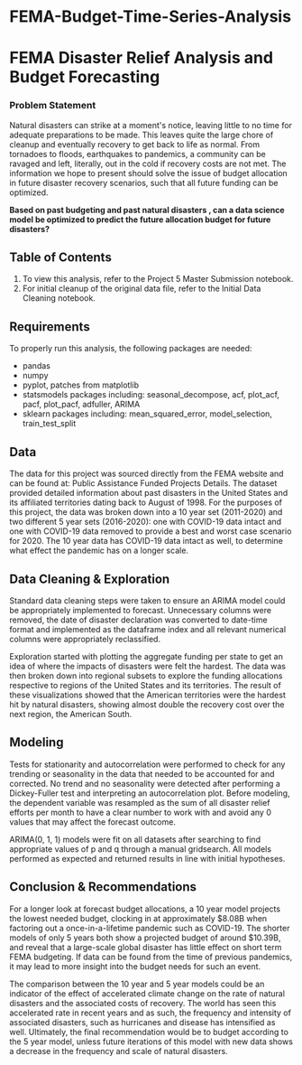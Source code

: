 # FEMA-Budget-Time-Series-Analysis

# FEMA Disaster Relief Analysis and Budget Forecasting

### Problem Statement
Natural disasters can strike at a moment's notice, leaving little to no time for adequate preparations to be made. This leaves quite the large chore of cleanup and eventually recovery to get back to life as normal. From tornadoes to floods, earthquakes to pandemics, a community can be ravaged and left, literally, out in the cold if recovery costs are not met. The information we hope to present should solve the issue of budget allocation in future disaster recovery scenarios, such that all future funding can be optimized.

**Based on past budgeting and past natural disasters , can a data science model be optimized to predict the future allocation budget for future disasters?**

## Table of Contents
1. To view this analysis, refer to the Project 5 Master Submission notebook.
2. For initial cleanup of the original data file, refer to the Initial Data Cleaning notebook.

## Requirements
To properly run this analysis, the following packages are needed:
- pandas
- numpy
- pyplot, patches from matplotlib
- statsmodels packages including: seasonal_decompose, acf, plot_acf, pacf, plot_pacf, adfuller, ARIMA
- sklearn packages including: mean_squared_error, model_selection, train_test_split


## Data
The data for this project was sourced directly from the FEMA website and can be found at: Public Assistance Funded Projects Details. The dataset provided detailed information about past disasters in the United States and its affiliated territories dating back to August of 1998. For the purposes of this project, the data was broken down into a 10 year set (2011-2020) and two different 5 year sets (2016-2020): one with COVID-19 data intact and one with COVID-19 data removed to provide a best and worst case scenario for 2020. The 10 year data has COVID-19 data intact as well, to determine what effect the pandemic has on a longer scale.

## Data Cleaning & Exploration
Standard data cleaning steps were taken to ensure an ARIMA model could be appropriately implemented to forecast. Unnecessary columns were removed, the date of disaster declaration was converted to date-time format and implemented as the dataframe index and all relevant numerical columns were appropriately reclassified. 

Exploration started with plotting the aggregate funding per state to get an idea of where the impacts of disasters were felt the hardest. The data was then broken down into regional subsets to explore the funding allocations respective to regions of the United States and its territories. The result of these visualizations showed that the American territories were the hardest hit by natural disasters, showing almost double the recovery cost over the next region, the American South. 

## Modeling
Tests for stationarity and autocorrelation were performed to check for any trending or seasonality in the data that needed to be accounted for and corrected. No trend and no seasonality were detected after performing a Dickey-Fuller test and interpreting an autocorrelation plot. Before modeling, the dependent variable was resampled as the sum of all disaster relief efforts per month to have a clear number to work with and avoid any 0 values that may affect the forecast outcome. 

ARIMA(0, 1, 1) models were fit on all datasets after searching to find appropriate values of p and q through a manual gridsearch. All models performed as expected and returned results in line with initial hypotheses.

## Conclusion & Recommendations
For a longer look at forecast budget allocations, a 10 year model projects the lowest needed budget, clocking in at approximately $8.08B when factoring out a once-in-a-lifetime pandemic such as COVID-19. The shorter models of only 5 years both show a projected budget of around $10.39B, and reveal that a large-scale global disaster has little effect on short term FEMA budgeting. If data can be found from the time of previous pandemics, it may lead to more insight into the budget needs for such an event. 

The comparison between the 10 year and 5 year models could be an indicator of the effect of accelerated climate change on the rate of natural disasters and the associated costs of recovery. The world has seen this accelerated rate in recent years and as such, the frequency and intensity of associated disasters, such as hurricanes and disease has intensified as well. Ultimately, the final recommendation would be to budget according to the 5 year model, unless future iterations of this model with new data shows a decrease in the frequency and scale of natural disasters.
